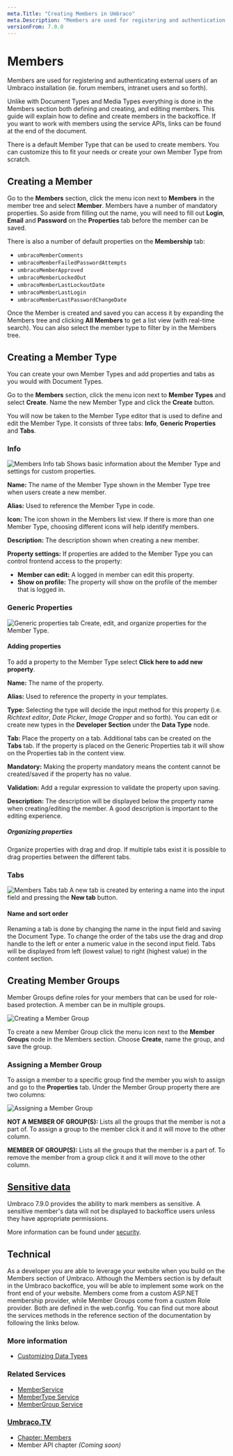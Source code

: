 ```yaml
---
meta.Title: "Creating Members in Umbraco"
meta.Description: "Members are used for registering and authentication external / frontend users of an Umbraco installation. This could be Forum members and Intranet members."
versionFrom: 7.0.0
---
```


# Members

Members are used for registering and authenticating external users of an Umbraco installation (ie. forum members, intranet users and so forth).

Unlike with Document Types and Media Types everything is done in the Members section both defining and creating, and editing members. This guide will explain how to define and create members in the backoffice. If you want to work with members using the service APIs, links can be found at the end of the document.

There is a default Member Type that can be used to create members. You can customize this to fit your needs or create your own Member Type from scratch.

## Creating a Member

Go to the __Members__ section, click the menu icon next to __Members__ in the member tree and select __Member__. Members have a number of mandatory properties. So aside from filling out the name, you will need to fill out  __Login__, __Email__ and __Password__ on the __Properties__ tab before the member can be saved.

There is also a number of default properties on the __Membership__ tab:

- `umbracoMemberComments`
- `umbracoMemberFailedPasswordAttempts`
- `umbracoMemberApproved`
- `umbracoMemberLockedOut`
- `umbracoMemberLastLockoutDate`
- `umbracoMemberLastLogin`
- `umbracoMemberLastPasswordChangeDate`

Once the Member is created and saved you can access it by expanding the Members tree and clicking __All Members__ to get a list view (with real-time search). You can also select the member type to filter by in the Members tree.

## Creating a Member Type

You can create your own Member Types and add properties and tabs as you would with Document Types.

Go to the __Members__ section, click the menu icon next to __Member Types__ and select __Create__. Name the new Member Type and click the __Create__ button.

You will now be taken to the Member Type editor that is used to define and edit the Member Type. It consists of three tabs: __Info__, __Generic Properties__ and __Tabs__.

### Info

![Members Info tab](images/Members-Info.jpg)
Shows basic information about the Member Type and settings for custom properties.

__Name:__ The name of the Member Type shown in the Member Type tree when users create a new member.

__Alias:__ Used to reference the Member Type in code.

__Icon:__ The icon shown in the Members list view. If there is more than one Member Type, choosing different icons will help identify members.

__Description:__ The description shown when creating a new member.

__Property settings:__ If properties are added to the Member Type you can control frontend access to the property:

- __Member can edit:__ A logged in member can edit this property.
- __Show on profile:__ The property will show on the profile of the member that is logged in.

### Generic Properties

![Generic properties tab](images/Members-Generic-Properties.jpg)
Create, edit, and organize properties for the Member Type.

#### Adding properties

To add a property to the Member Type select __Click here to add new property__.

__Name:__ The name of the property.

__Alias:__ Used to reference the property in your templates.

__Type:__ Selecting the type will decide the input method for this property (i.e. *Richtext editor*, *Date Picker*, *Image Cropper* and so forth). You can edit or create new types in the __Developer Section__ under the __Data Type__ node.

__Tab:__ Place the property on a tab. Additional tabs can be created on the __Tabs__ tab. If the property is placed on the Generic Properties tab it will show on the Properties tab in the content view.

__Mandatory:__ Making the property mandatory means the content cannot be created/saved if the property has no value.

__Validation:__ Add a regular expression to validate the property upon saving.

__Description:__ The description will be displayed below the property name when creating/editing the member. A good description is important to the editing experience.

##### Organizing properties

Organize properties with drag and drop. If multiple tabs exist it is possible to drag properties between the different tabs.

### Tabs

![Members Tabs tab](images/Members-Tabs.jpg)
A new tab is created by entering a name into the input field and pressing the __New tab__ button.

#### Name and sort order

Renaming a tab is done by changing the name in the input field and saving the Document Type. To change the order of the tabs use the drag and drop handle to the left or enter a numeric value in the second input field. Tabs will be displayed from left (lowest value) to right (highest value) in the content section.

## Creating Member Groups

Member Groups define roles for your members that can be used for role-based protection. A member can be in multiple groups.

![Creating a Member Group](images/Member-Groups-Create.jpg)

To create a new Member Group click the menu icon next to the __Member Groups__ node in the Members section. Choose __Create__, name the group, and save the group.

### Assigning a Member Group

To assign a member to a specific group find the member you wish to assign and go to the __Properties__ tab. Under the Member Group property there are two columns:

![Assigning a Member Group](images/Member-Groups-Assign.jpg)

__NOT A MEMBER OF GROUP(S):__ Lists all the groups that the member is not a part of. To assign a group to the member click it and it will move to the other column.

__MEMBER OF GROUP(S):__ Lists all the groups that the member is a part of. To remove the member from a group click it and it will move to the other column.

## [Sensitive data](../../../Reference/Security/Sensitive-data-on-members/index.md)

Umbraco 7.9.0 provides the ability to mark members as sensitive. A sensitive member's data will not be displayed to backoffice users unless they have appropriate permissions.

More information can be found under [security](../../../Reference/Security/Sensitive-data-on-members/index.md).

## Technical

As a developer you are able to leverage your website when you build on the Members section of Umbraco.
Although the Members section is by default in the Umbraco backoffice, you will be able to implement some work on the front end of your website.
Members come from a custom ASP.NET membership provider, while Member Groups come from a custom Role provider. Both are defined in the web.config.
You can find out more about the services methods in the reference section of the documentation by following the links below.

### More information

- [Customizing Data Types](../Data-Types/)

### Related Services

- [MemberService](../../../Reference/Management/Services/MemberService/index.md)
- [MemberType Service](../../../Reference/Management/Services/MemberTypeService/index.md)
- [MemberGroup Service](../../../Reference/Management/Services/MemberGroupService/index.md)

### [Umbraco.TV](https://umbraco.tv)

- [Chapter: Members](https://umbraco.tv/videos/umbraco-v7/content-editor/administrative-content/members/what-is-a-member/)
- Member API chapter *(Coming soon)*
